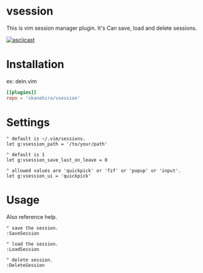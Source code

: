 # vsession
This is vim session manager plugin.
It's Can save, load and delete sessions.

[![asciicast](https://asciinema.org/a/261666.svg)](https://asciinema.org/a/261666)

# Installation
ex: dein.vim

```toml
[[plugins]]
repo = 'skanehira/vsession'
```

# Settings
```vim
" default is ~/.vim/sessions.
let g:vsession_path = '/to/your/path'

" default is 1
let g:vsession_save_last_on_leave = 0

" allowed values are 'quickpick' or 'fzf' or 'popup' or 'input'.
let g:vsession_ui = 'quickpick'
```

# Usage
Also reference help.

```vim
" save the session.
:SaveSession

" load the session.
:LoadSession

" delete session.
:DeleteSession
```

